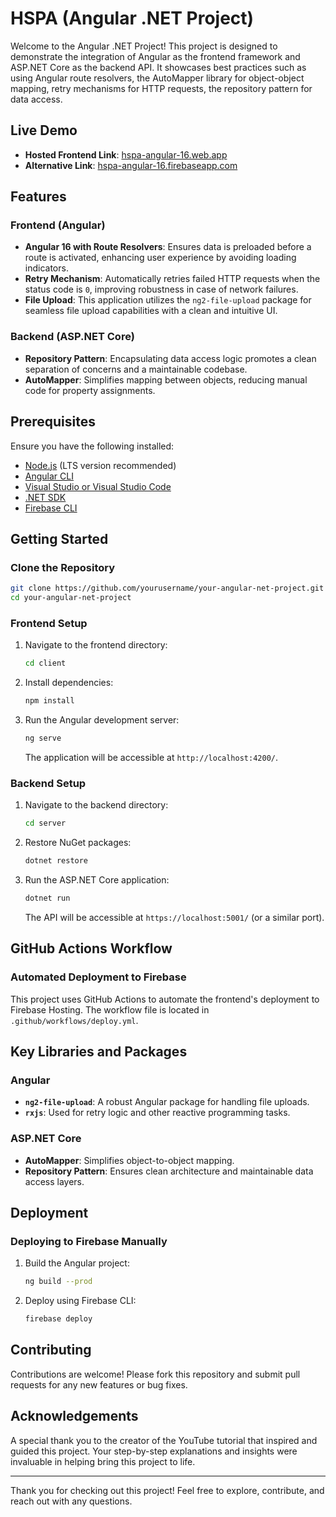 
# HSPA (Angular .NET Project)

Welcome to the Angular .NET Project! This project is designed to demonstrate the integration of Angular as the frontend framework and ASP.NET Core as the backend API. It showcases best practices such as using Angular route resolvers, the AutoMapper library for object-object mapping, retry mechanisms for HTTP requests, the repository pattern for data access.

## Live Demo

- **Hosted Frontend Link**: [hspa-angular-16.web.app](https://hspa-angular-16.web.app/)
- **Alternative Link**: [hspa-angular-16.firebaseapp.com](https://hspa-angular-16.firebaseapp.com/)

## Features

### Frontend (Angular)
- **Angular 16 with Route Resolvers**: Ensures data is preloaded before a route is activated, enhancing user experience by avoiding loading indicators.
- **Retry Mechanism**: Automatically retries failed HTTP requests when the status code is `0`, improving robustness in case of network failures.
- **File Upload**: This application utilizes the `ng2-file-upload` package for seamless file upload capabilities with a clean and intuitive UI.

### Backend (ASP.NET Core)
- **Repository Pattern**: Encapsulating data access logic promotes a clean separation of concerns and a maintainable codebase.
- **AutoMapper**: Simplifies mapping between objects, reducing manual code for property assignments.

## Prerequisites

Ensure you have the following installed:
- [Node.js](https://nodejs.org/) (LTS version recommended)
- [Angular CLI](https://angular.io/cli)
- [Visual Studio or Visual Studio Code](https://code.visualstudio.com/)
- [.NET SDK](https://dotnet.microsoft.com/download)
- [Firebase CLI](https://firebase.google.com/docs/cli)

## Getting Started

### Clone the Repository
```bash
git clone https://github.com/yourusername/your-angular-net-project.git
cd your-angular-net-project
```

### Frontend Setup
1. Navigate to the frontend directory:
   ```bash
   cd client
   ```
2. Install dependencies:
   ```bash
   npm install
   ```
3. Run the Angular development server:
   ```bash
   ng serve
   ```
   The application will be accessible at `http://localhost:4200/`.

### Backend Setup
1. Navigate to the backend directory:
   ```bash
   cd server
   ```
2. Restore NuGet packages:
   ```bash
   dotnet restore
   ```
3. Run the ASP.NET Core application:
   ```bash
   dotnet run
   ```
   The API will be accessible at `https://localhost:5001/` (or a similar port).

## GitHub Actions Workflow

### Automated Deployment to Firebase
This project uses GitHub Actions to automate the frontend's deployment to Firebase Hosting. The workflow file is located in `.github/workflows/deploy.yml`.

## Key Libraries and Packages

### Angular
- **`ng2-file-upload`**: A robust Angular package for handling file uploads.
- **`rxjs`**: Used for retry logic and other reactive programming tasks.

### ASP.NET Core
- **AutoMapper**: Simplifies object-to-object mapping.
- **Repository Pattern**: Ensures clean architecture and maintainable data access layers.

## Deployment

### Deploying to Firebase Manually
1. Build the Angular project:
   ```bash
   ng build --prod
   ```
2. Deploy using Firebase CLI:
   ```bash
   firebase deploy
   ```

## Contributing

Contributions are welcome! Please fork this repository and submit pull requests for any new features or bug fixes.

## Acknowledgements

A special thank you to the creator of the YouTube tutorial that inspired and guided this project. Your step-by-step explanations and insights were invaluable in helping bring this project to life.

---

Thank you for checking out this project! Feel free to explore, contribute, and reach out with any questions.
